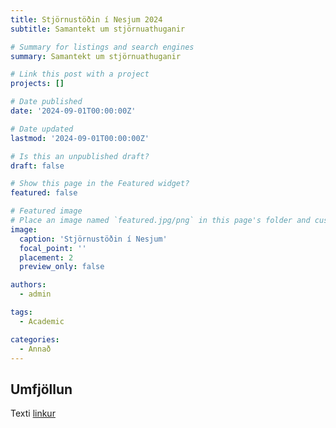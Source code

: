 ```yaml
---
title: Stjörnustöðin í Nesjum 2024
subtitle: Samantekt um stjörnuathuganir

# Summary for listings and search engines
summary: Samantekt um stjörnuathuganir

# Link this post with a project
projects: []

# Date published
date: '2024-09-01T00:00:00Z'

# Date updated
lastmod: '2024-09-01T00:00:00Z'

# Is this an unpublished draft?
draft: false

# Show this page in the Featured widget?
featured: false

# Featured image
# Place an image named `featured.jpg/png` in this page's folder and customize its options here.
image:
  caption: 'Stjörnustöðin í Nesjum'
  focal_point: ''
  placement: 2
  preview_only: false

authors:
  - admin

tags:
  - Academic

categories:
  - Annað
---
```


<!-- ```python
import libr
print('hello')
```
 -->


## Umfjöllun

Texti <a href="Stjornuathuganir_2022-rafraent.pdf">linkur</a>


